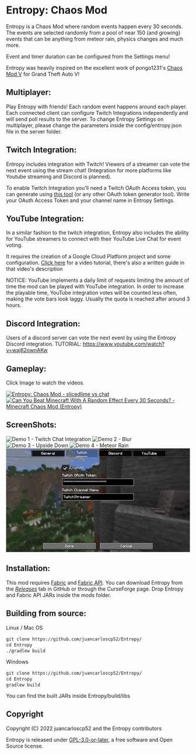 # Entropy: Chaos Mod
Entropy is a Chaos Mod where random events happen every 30 seconds. The events are selected randomly from a pool of near 150 (and growing) events that can be anything from meteor rain, physics changes and much more.

Event and timer duration can be configured from the Settings menu!

Entropy was heavily inspired on the excellent work of pongo1231's [Chaos Mod V](https://github.com/gta-chaos-mod/ChaosModV) for Grand Theft Auto V!

## Multiplayer:
Play Entropy with friends! Each random event happens around each player. Each connected client can configure Twitch Integrations independently and will send poll results to the server.
To change Entropy Settings on multiplayer, please change the parameters inside the config/entropy.json file in the server folder.

## Twitch Integration:
Entropy includes integration with Twitch! Viewers of a streamer can vote the next event using the stream chat! (Integration for more platforms like Youtube streaming and Discord is planned).

To enable Twitch Integration you'll need a Twitch OAuth Access token, you can generate using [this tool](https://twitchtokengenerator.com/) (or any other OAuth token generator tool).
Write your OAuth Access Token and your channel name in Entropy Settings.
## YouTube Integration:
In a similar fashion to the twitch integration, Entropy also includes the ability for YouTube streamers to connect with their YouTube Live Chat for event voting.

It requires the creation of a Google Cloud Platform project and some configuration. [Click here](https://youtu.be/i2cn_IXLoFE) for a video tutorial, there's also a written guide in that video's description

NOTICE: YouTube implements a daily limit of requests limiting the amount of time the mod can be played with YouTube integration. In order to increase the playable time, YouTube integration votes will be counted less often, making the vote bars look laggy. Usually the quota is reached after around 3 hours.

## Discord Integration:
Users of a discord server can vote the next event by using the Entropy Discord integration. TUTORIAL: https://www.youtube.com/watch?v=waj82ownAKw
## Gameplay:
Click Image to watch the videos.

[![Entropy: Chaos Mod - slicedlime vs chat](https://img.youtube.com/vi/qGuIEfpSfto/0.jpg)](https://www.youtube.com/watch?v=qGuIEfpSfto "Entropy: Chaos Mod - slicedlime vs chat")
[![Can You Beat Minecraft With A Random Effect Every 30 Seconds? - Minecraft Chaos Mod (Entropy)](https://img.youtube.com/vi/zi2_laF_qxU/0.jpg)](https://www.youtube.com/watch?v=zi2_laF_qxU "Can You Beat Minecraft With A Random Effect Every 30 Seconds? - Minecraft Chaos Mod (Entropy)")

## ScreenShots:

![Demo 1 - Twitch Chat Integration](https://github.com/juancarloscp52/Entropy/blob/1.19.3/readme-images/img4.png)
![Demo 2 - Blur](https://github.com/juancarloscp52/Entropy/blob/1.19.3/readme-images/img1.png)
![Demo 3 - Upside Down](https://github.com/juancarloscp52/Entropy/blob/1.19.3/readme-images/img2.png)
![Demo 4 - Meteor Rain](https://github.com/juancarloscp52/Entropy/blob/1.19.3/readme-images/img3.png)
![Demo 5 - Settings](https://github.com/juancarloscp52/Entropy/blob/1.19.3/readme-images/img5.png)

## Installation:
This mod requires [Fabric](https://fabricmc.net/use/) and [Fabric API](https://www.curseforge.com/minecraft/mc-mods/fabric-api). You can download Entropy from the _[Releases](https://github.com/juancarloscp52/Entropy/releases)_ tab in GitHub or through the CurseForge page.
Drop Entropy and Fabric API JARs inside the mods folder.

## Building from source:
Linux / Mac OS
```shell script
git clone https://github.com/juancarloscp52/Entropy/
cd Entropy
./gradlew build
```
Windows
```shell script
git clone https://github.com/juancarloscp52/Entropy/
cd Entropy
gradlew build
```
You can find the built JARs inside Entropy/build/libs

## Copyright

Copyright (C) 2022 juancarloscp52 and the Entropy contributors

Entropy is released under [GPL-3.0-or-later],
a free software and Open Source license.

[GPL-3.0-or-later]: LICENSE "SPDX-License-Identifier: GPL-3.0-or-later"
